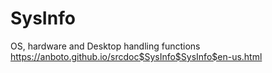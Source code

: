 # SysInfo
OS, hardware and Desktop handling functions
https://anboto.github.io/srcdoc$SysInfo$SysInfo$en-us.html